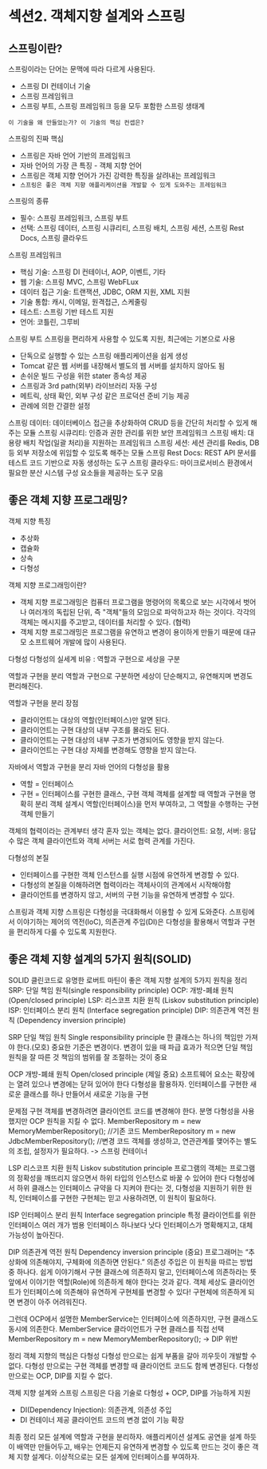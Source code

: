 # 섹션2. 객체지향 설계와 스프링

## 스프링이란?
스프링이라는 단어는 문맥에 따라 다르게 사용된다.
- 스프링 DI 컨테이너 기술
- 스프링 프레임워크
- 스프링 부트, 스프링 프레임워크 등을 모두 포함한 스프링 생태계

`이 기술을 왜 만들었는가? 이 기술의 핵심 컨셉은?`

스프링의 진짜 핵심
- 스프링은 자바 언어 기반의 프레임워크
- 자바 언어의 가장 큰 특징 - 객체 지향 언어
- 스프링은 객체 지향 언어가 가진 강력한 특징을 살려내는 프레임워크
- `스프링은 좋은 객체 지향 애플리케이션을 개발할 수 있게 도와주는 프레임워크`

스프링의 종류
- 필수: 스프링 프레임워크, 스프링 부트
- 선택: 스프링 데이터, 스프링 시큐리티, 스프링 배치, 스프링 세션, 스프링 Rest Docs, 스프링 클라우드

스프링 프레임워크
- 핵심 기술: 스프링 DI 컨테이너, AOP, 이벤트, 기타
- 웹 기술: 스프링 MVC, 스프링 WebFLux
- 데이터 접근 기술: 트랜잭션, JDBC, ORM 지원, XML 지원
- 기술 통합: 캐시, 이메일, 원격접근, 스케줄링
- 테스트: 스프링 기반 테스트 지원
- 언어: 코틀린, 그루비

스프링 부트
스프링을 편리하게 사용할 수 있도록 지원, 최근에는 기본으로 사용
- 단독으로 실행할 수 있는 스프링 애플리케이션을 쉽게 생성
- Tomcat 같은 웹 서버를 내장해서 별도의 웹 서버를 설치하지 않아도 됨
- 손쉬운 빌드 구성을 위한 stater 종속성 제공
- 스프링과 3rd path(외부) 라이브러리 자동 구성
- 메트릭, 상태 확인, 외부 구성 같은 프로덕션 준비 기능 제공
- 관례에 의한 간결한 설정

스프링 데이터: 데이터베이스 접근을 추상화하여 CRUD 등을 간단히 처리할 수 있게 해주는 모듈
스프링 시큐리티: 인증과 권한 관리를 위한 보안 프레임워크
스프링 배치: 대용량 배치 작업(일괄 처리)을 지원하는 프레임워크
스프링 세션: 세션 관리를 Redis, DB 등 외부 저장소에 위임할 수 있도록 해주는 모듈
스프링 Rest Docs: REST API 문서를 테스트 코드 기반으로 자동 생성하는 도구
스프링 클라우드: 마이크로서비스 환경에서 필요한 분산 시스템 구성 요소들을 제공하는 도구 모음


## 좋은 객체 지향 프로그래밍?
객체 지향 특징
- 추상화 
- 캡슐화
- 상속
- 다형성

객체 지향 프로그래밍이란?
- 객체 지향 프로그래밍은 컴퓨터 프로그램을 명령어의 목록으로 보는 시각에서 벗어나 여러개의 독립된 단위, 즉 "객체"들의 모임으로 파악하고자 하는 것이다. 각각의 객체는 메시지를 주고받고, 데이터를 처리할 수 있다. (협력)
- 객체 지향 프로그래밍은 프로그램을 유연하고 변경이 용이하게 만들기 때문에 대규모 소프트웨어 개발에 많이 사용된다.

다형성
다형성의 실세계 비유 : 역할과 구현으로 세상을 구분

역할과 구현을 분리
역할과 구현으로 구분하면 세상이 단순해지고, 유연해지며 변경도 편리해진다.

역할과 구현을 분리 장점
- 클라이언트는 대상의 역할(인터페이스)만 알면 된다.
- 클라이언트는 구현 대상의 내부 구조를 몰라도 된다.
- 클라이언트는 구현 대상의 내부 구조가 변경되어도 영향을 받지 않는다.
- 클라이언트는 구현 대상 자체를 변경해도 영향을 받지 않는다.

자바에서 역할과 구현을 분리
자바 언어의 다형성을 활용
- 역할 = 인터페이스
- 구현 = 인터페이스를 구현한 클래스, 구현 객체
객체를 설계할 때 역할과 구현을 명확히 분리
객체 설계시 역할(인터페이스)을 먼저 부여하고, 그 역할을 수행하는 구현 객체 만들기

객체의 협력이라는 관계부터 생각
혼자 있는 객체는 없다.
클라이언트: 요청, 서버: 응답
수 많은 객체 클라이언트와 객체 서버는 서로 협력 관계를 가진다.

다형성의 본질
- 인터페이스를 구현한 객체 인스턴스를 실행 시점에 유연하게 변경할 수 있다.
- 다형성의 본질을 이해하려면 협력이라는 객체사이의 관계에서 시작해야함
- 클라이언트를 변경하지 않고, 서버의 구현 기능을 유연하게 변경할 수 있다.

스프링과 객체 지향
스프링은 다형성을 극대화해서 이용할 수 있게 도와준다.
스프링에서 이야기하는 제어의 역전(IoC), 의존관계 주입(DI)은 다형성을 활용해서 역할과 구현을 편리하게 다룰 수 있도록 지원한다.


## 좋은 객체 지향 설계의 5가지 원칙(SOLID)
SOLID
클린코드로 유명한 로버트 마틴이 좋은 객체 지향 설계의 5가지 원칙을 정리
SRP: 단일 책임 원칙(single responsibility principle)
OCP: 개방-폐쇄 원칙 (Open/closed principle)
LSP: 리스코프 치환 원칙 (Liskov substitution principle) 
ISP: 인터페이스 분리 원칙 (Interface segregation principle) 
DIP: 의존관계 역전 원칙 (Dependency inversion principle)

SRP 단일 책임 원칙 Single responsibility principle
한 클래스는 하나의 책임만 가져야 한다.(모호)
중요한 기준은 변경이다. 변경이 있을 때 파급 효과가 적으면 단일 책임 원칙을 잘 따른 것
책임의 범위를 잘 조절하는 것이 중요

OCP 개방-폐쇄 원칙 Open/closed principle (제일 중요)
소프트웨어 요소는 확장에는 열려 있으나 변경에는 닫혀 있어야 한다
다형성을 활용하자. 인터페이스를 구현한 새로운 클래스를 하나 만들어서 새로운 기능을 구현

문제점
구현 객체를 변경하려면 클라이언트 코드를 변경해야 한다.
분명 다형성을 사용했지만 OCP 원칙을 지킬 수 없다.
MemberRepository m = new MemoryMemberRepository(); //기존 코드
MemberRepository m = new JdbcMemberRepository(); //변경 코드
객체를 생성하고, 연관관계를 맺어주는 별도의 조립, 설정자가 필요하다. -> 스프링 컨테이너

LSP 리스코프 치환 원칙 Liskov substitution principle
프로그램의 객체는 프로그램의 정확성을 깨뜨리지 않으면서 하위 타입의 인스턴스로 바꿀 수 있어야 한다
다형성에서 하위 클래스는 인터페이스 규약을 다 지켜야 한다는 것, 다형성을 지원하기 위한 원칙, 인터페이스를 구현한 구현체는 믿고 사용하려면, 이 원칙이 필요하다.

ISP 인터페이스 분리 원칙 Interface segregation principle
특정 클라이언트를 위한 인터페이스 여러 개가 범용 인터페이스 하나보다 낫다
인터페이스가 명확해지고, 대체 가능성이 높아진다.

DIP 의존관계 역전 원칙 Dependency inversion principle (중요)
프로그래머는 “추상화에 의존해야지, 구체화에 의존하면 안된다.” 의존성 주입은 이 원칙을 따르는 방법 중 하나다.
쉽게 이야기해서 구현 클래스에 의존하지 말고, 인터페이스에 의존하라는 뜻
앞에서 이야기한 역할(Role)에 의존하게 해야 한다는 것과 같다. 객체 세상도 클라이언트가 인터페이스에 의존해야 유연하게 구현체를 변경할 수 있다! 구현체에 의존하게 되면 변경이 아주 어려워진다.

그런데 OCP에서 설명한 MemberService는 인터페이스에 의존하지만, 구현 클래스도 동시에 의존한다.
MemberService 클라이언트가 구현 클래스를 직접 선택
MemberRepository m = new MemoryMemberRepository(); -> DIP 위반

정리
객체 지향의 핵심은 다형성
다형성 만으로는 쉽게 부품을 갈아 끼우듯이 개발할 수 없다.
다형성 만으로는 구현 객체를 변경할 때 클라이언트 코드도 함께 변경된다.
다형성 만으로는 OCP, DIP를 지킬 수 없다.

객체 지향 설계와 스프링
스프링은 다음 기술로 다형성 + OCP, DIP를 가능하게 지원
- DI(Dependency Injection): 의존관계, 의존성 주입
- DI 컨테이너 제공
클라이언트 코드의 변경 없이 기능 확장


최종 정리
모든 설계에 역할과 구현을 분리하자.
애플리케이션 설계도 공연을 설계 하듯이 배역만 만들어두고, 배우는 언제든지 유연하게 변경할 수 있도록 만드는 것이 좋은 객체 지향 설계다. 
이상적으로는 모든 설계에 인터페이스를 부여하자.



